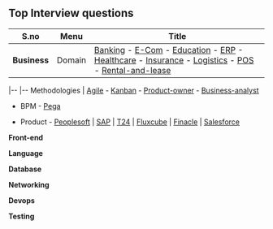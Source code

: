 ## Top Interview questions

|S.no |Menu |Title|
|--- |---  |---|
|**Business** | Domain | [Banking](https://clouddose.blogspot.com/2020/11/banking.html) - [E-Com](https://clouddose.blogspot.com/2020/12/e-com.html) - [Education](https://clouddose.blogspot.com/2020/12/education.html) - [ERP](https://clouddose.blogspot.com/2020/11/erp.html) - [Healthcare](https://clouddose.blogspot.com/2020/12/healthcare.html) - [Insurance](https://clouddose.blogspot.com/2020/12/insurance.html) - [Logistics](https://clouddose.blogspot.com/2020/12/logistics.html) - [POS](https://clouddose.blogspot.com/2020/11/pos.html) - [Rental-and-lease](https://clouddose.blogspot.com/2020/12/rental-and-lease.html)|
    
 |-- |-- Methodologies | [Agile](https://clouddose.blogspot.com/2020/11/agile.html) - [Kanban](https://clouddose.blogspot.com/2021/05/kanban.html) - [Product-owner](https://clouddose.blogspot.com/2021/05/product-owners.html) - [Business-analyst](https://clouddose.blogspot.com/2021/05/business-analyst.html)
    
  -   BPM
    - [Pega](https://clouddose.blogspot.com/2021/05/pega.html)     
    
  -   Product
    - [Peoplesoft](https://clouddose.blogspot.com/2021/04/peoplesoft.html)
    | [SAP](https://clouddose.blogspot.com/2021/05/sap.html)
    | [T24](https://clouddose.blogspot.com/2021/06/t24.html)
    | [Fluxcube](https://clouddose.blogspot.com/2021/06/fluxcube.html)
    | [Finacle](https://clouddose.blogspot.com/2021/06/finacle.html)
    | [Salesforce](https://clouddose.blogspot.com/2021/02/salesforce.html)

**Front-end**



**Language**


**Database**


**Networking**


**Devops**


**Testing**
